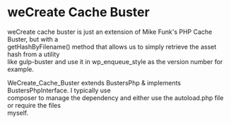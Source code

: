 # weCreate Cache Buster

weCreate cache buster is just an  extension of Mike Funk's PHP Cache Buster, but with a  
getHashByFilename() method that allows us to simply retrieve the asset hash from a utility  
like gulp-buster and use it in wp_enqueue_style as the version number for example.

WeCreate_Cache_Buster extends BustersPhp & implements BustersPhpInterface. I typically use  
composer to manage the dependency and either use the autoload.php file or require the files  
myself.